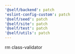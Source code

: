 ```yaml
---
'@self/backend': patch
'eslint-config-custom': patch
'@self/seed': patch
'@self/site': patch
'@self/test': patch
'@self/utils': patch
---
```


rm class-validator
